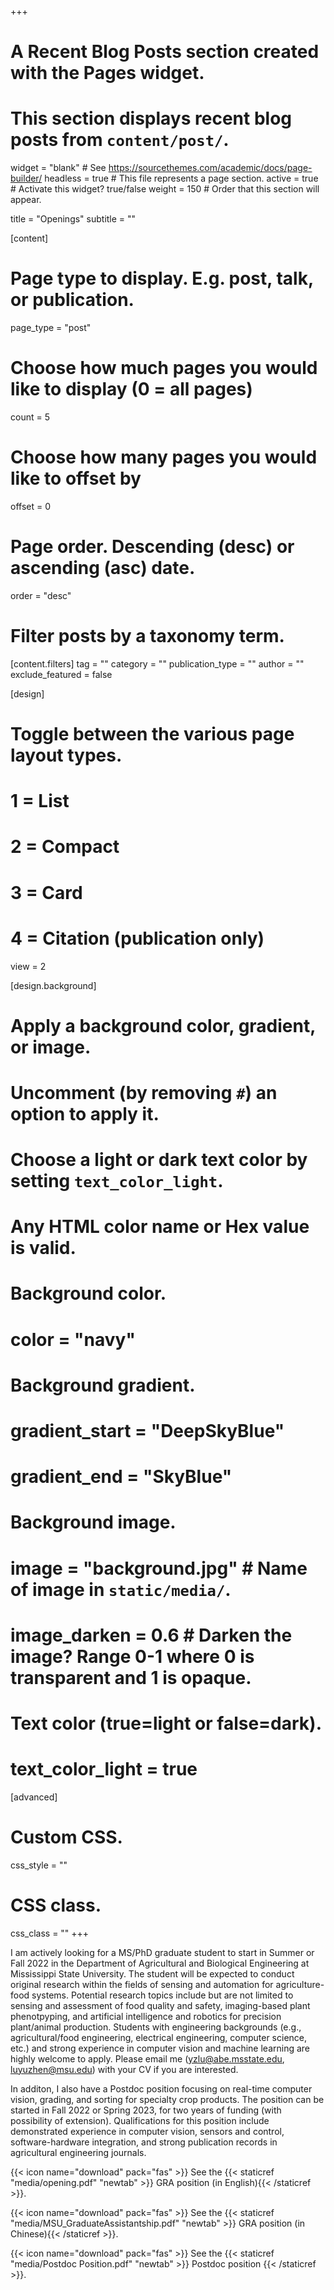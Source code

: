 +++
# A Recent Blog Posts section created with the Pages widget.
# This section displays recent blog posts from `content/post/`.

widget = "blank"  # See https://sourcethemes.com/academic/docs/page-builder/
headless = true  # This file represents a page section.
active = true  # Activate this widget? true/false
weight = 150  # Order that this section will appear.

title = "Openings"
subtitle = ""

[content]
  # Page type to display. E.g. post, talk, or publication.
  page_type = "post"
  
  # Choose how much pages you would like to display (0 = all pages)
  count = 5
  
  # Choose how many pages you would like to offset by
  offset = 0

  # Page order. Descending (desc) or ascending (asc) date.
  order = "desc"

  # Filter posts by a taxonomy term.
  [content.filters]
    tag = ""
    category = ""
    publication_type = ""
    author = ""
    exclude_featured = false
  
[design]
  # Toggle between the various page layout types.
  #   1 = List
  #   2 = Compact
  #   3 = Card
  #   4 = Citation (publication only)
  view = 2
  
[design.background]
  # Apply a background color, gradient, or image.
  #   Uncomment (by removing `#`) an option to apply it.
  #   Choose a light or dark text color by setting `text_color_light`.
  #   Any HTML color name or Hex value is valid.
  
  # Background color.
  # color = "navy"
  
  # Background gradient.
  # gradient_start = "DeepSkyBlue"
  # gradient_end = "SkyBlue"
  
  # Background image.
  # image = "background.jpg"  # Name of image in `static/media/`.
  # image_darken = 0.6  # Darken the image? Range 0-1 where 0 is transparent and 1 is opaque.

  # Text color (true=light or false=dark).
  # text_color_light = true  
  
[advanced]
 # Custom CSS. 
 css_style = ""
 
 # CSS class.
 css_class = ""
+++

I am actively looking for a MS/PhD graduate student to start in Summer or Fall 2022 in the Department of Agricultural and Biological Engineering at Mississippi State University. The student will be expected to conduct original research within the fields of sensing and automation for agriculture-food systems. Potential research topics include but are not limited to sensing and assessment of food quality and safety, imaging-based plant phenotpyping, and artificial intelligence and robotics for precision plant/animal production. Students with engineering backgrounds (e.g., agricultural/food engineering, electrical engineering, computer science, etc.) and strong experience in computer vision and machine learning are highly welcome to apply. Please email me (yzlu@abe.msstate.edu, luyuzhen@msu.edu) with your CV if you are interested.

In additon, I also have a Postdoc position focusing on real-time computer vision, grading, and sorting for specialty crop products. The position can be started in Fall 2022 or Spring 2023, for two years of funding (with possibility of extension). Qualifications for this position include demonstrated experience in computer vision, sensors and control, software-hardware integration, and strong publication records in agricultural engineering journals. 

{{< icon name="download" pack="fas" >}} See the {{< staticref "media/opening.pdf" "newtab" >}} GRA position (in English){{< /staticref >}}.

{{< icon name="download" pack="fas" >}} See the {{< staticref "media/MSU_GraduateAssistantship.pdf" "newtab" >}} GRA position (in Chinese){{< /staticref >}}.

{{< icon name="download" pack="fas" >}} See the {{< staticref "media/Postdoc Position.pdf" "newtab" >}} Postdoc position {{< /staticref >}}.
